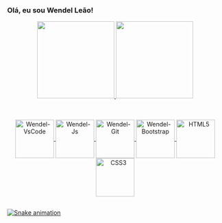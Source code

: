 ### Olá, eu sou Wendel Leão!

<div align="center">
  <a href="https://github.com/WendelLR99">
  <img height="180em" src="https://github-readme-stats.vercel.app/api?username=WendelLR99&show_icons=true&theme=dark&include_all_commits=true&count_private=true"/>
  <img height="180em" src="https://github-readme-stats.vercel.app/api/top-langs/?username=WendelLR99&layout=compact&langs_count=7&theme=dark"/>
</div>
  
##
  
<div align="center"><br>
  <img align="center" alt="Wendel-VsCode" src="https://cdn.jsdelivr.net/gh/devicons/devicon/icons/vscode/vscode-original-wordmark.svg" style="height:90px; width:90px;"/>
  <img align="center" alt="Wendel-Js" src="https://cdn.jsdelivr.net/gh/devicons/devicon/icons/javascript/javascript-original.svg" style="height:90px; width:90px;"/>
  <img align="center" alt="Wendel-Git" src="https://cdn.jsdelivr.net/gh/devicons/devicon/icons/git/git-original.svg" style="height:90px; width:90px;"/>
  <img align="center" alt="Wendel-Bootstrap" src="https://cdn.jsdelivr.net/gh/devicons/devicon/icons/bootstrap/bootstrap-original-wordmark.svg" style="height:90px; width:90px;"/>
  <img align="center" alt="HTML5" src="https://cdn.jsdelivr.net/gh/devicons/devicon/icons/html5/html5-original.svg" style="height:90px; width:90px;"/>
  <img align="center" alt="CSS3" src="https://cdn.jsdelivr.net/gh/devicons/devicon/icons/css3/css3-original.svg" style="height:90px; width:90px;"/>
</div>
  
 ##

![Snake animation](https://github.com/WendelLR99/WendelLR99/blob/output/github-contribution-grid-snake.svg)
